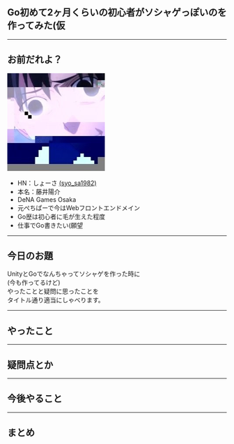 ## Go初めて2ヶ月くらいの初心者がソシャゲっぽいのを作ってみた(仮

---

## お前だれよ？

![俺だよ](images/profile.jpg "俺だよ")

* HN：しょーさ [(syo_sa1982)](http://twitter.com/syo_sa1982)
* 本名：藤井陽介
* DeNA Games Osaka
* 元ぺちぱーで今はWebフロントエンドメイン
* Go歴は初心者に毛が生えた程度
* 仕事でGo書きたい(願望

---

## 今日のお題

UnityとGoでなんちゃってソシャゲを作った時に  
(今も作ってるけど)  
やったことと疑問に思ったことを  
タイトル通り適当にしゃべります。

---

## やったこと


---

## 疑問点とか


---

## 今後やること


---

## まとめ



